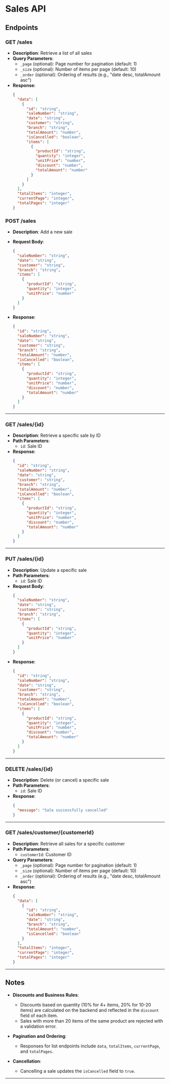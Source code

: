 # Sales API

## Endpoints

### **GET /sales**
- **Description**: Retrieve a list of all sales
- **Query Parameters**:
  - `_page` (optional): Page number for pagination (default: 1)
  - `_size` (optional): Number of items per page (default: 10)
  - `_order` (optional): Ordering of results (e.g., "date desc, totalAmount asc")
- **Response**:
  ```json
  {
    "data": [
      {
        "id": "string",
        "saleNumber": "string",
        "date": "string",
        "customer": "string",
        "branch": "string",
        "totalAmount": "number",
        "isCancelled": "boolean",
        "items": [
          {
            "productId": "string",
            "quantity": "integer",
            "unitPrice": "number",
            "discount": "number",
            "totalAmount": "number"
          }
        ]
      }
    ],
    "totalItems": "integer",
    "currentPage": "integer",
    "totalPages": "integer"
  }
  ```

### **POST /sales**
- **Description**: Add a new sale
- **Request Body**:
  ```json
  {
    "saleNumber": "string",
    "date": "string",
    "customer": "string",
    "branch": "string",
    "items": [
      {
        "productId": "string",
        "quantity": "integer",
        "unitPrice": "number"
      }
    ]
  }
  ```


- **Response**:
  ```json
  {
    "id": "string",
    "saleNumber": "string",
    "date": "string",
    "customer": "string",
    "branch": "string",
    "totalAmount": "number",
    "isCancelled": "boolean",
    "items": [
      {
        "productId": "string",
        "quantity": "integer",
        "unitPrice": "number",
        "discount": "number",
        "totalAmount": "number"
      }
    ]
  }
  ```
---

### **GET /sales/{id}**
- **Description**: Retrieve a specific sale by ID
- **Path Parameters**:
  - `id`: Sale ID
- **Response**:
  ```json
  {
    "id": "string",
    "saleNumber": "string",
    "date": "string",
    "customer": "string",
    "branch": "string",
    "totalAmount": "number",
    "isCancelled": "boolean",
    "items": [
      {
        "productId": "string",
        "quantity": "integer",
        "unitPrice": "number",
        "discount": "number",
        "totalAmount": "number"
      }
    ]
  }
  ```



---

### **PUT /sales/{id}**
- **Description**: Update a specific sale
- **Path Parameters**:
  - `id`: Sale ID
- **Request Body**:
  ```json
  {
    "saleNumber": "string",
    "date": "string",
    "customer": "string",
    "branch": "string",
    "items": [
      {
        "productId": "string",
        "quantity": "integer",
        "unitPrice": "number"
      }
    ]
  }
  ```
- **Response**:
  ```json
  {
    "id": "string",
    "saleNumber": "string",
    "date": "string",
    "customer": "string",
    "branch": "string",
    "totalAmount": "number",
    "isCancelled": "boolean",
    "items": [
      {
        "productId": "string",
        "quantity": "integer",
        "unitPrice": "number",
        "discount": "number",
        "totalAmount": "number"
      }
    ]
  }
  ```



---

### **DELETE /sales/{id}**
- **Description**: Delete (or cancel) a specific sale
- **Path Parameters**:
  - `id`: Sale ID
- **Response**:
  ```json
  {
    "message": "Sale successfully cancelled"
  }
  ```



---

### **GET /sales/customer/{customerId}**
- **Description**: Retrieve all sales for a specific customer
- **Path Parameters**:
  - `customerId`: Customer ID
- **Query Parameters**:
  - `_page` (optional): Page number for pagination (default: 1)
  - `_size` (optional): Number of items per page (default: 10)
  - `_order` (optional): Ordering of results (e.g., "date desc, totalAmount asc")
- **Response**:
  ```json
  {
    "data": [
      {
        "id": "string",
        "saleNumber": "string",
        "date": "string",
        "branch": "string",
        "totalAmount": "number",
        "isCancelled": "boolean"
      }
    ],
    "totalItems": "integer",
    "currentPage": "integer",
    "totalPages": "integer"
  }
  ```


---

## Notes
- **Discounts and Business Rules**:
  - Discounts based on quantity (10% for 4+ items, 20% for 10-20 items) are calculated on the backend and reflected in the `discount` field of each item.
  - Sales with more than 20 items of the same product are rejected with a validation error.

- **Pagination and Ordering**:
  - Responses for list endpoints include `data`, `totalItems`, `currentPage`, and `totalPages`.

- **Cancellation**:
  - Cancelling a sale updates the `isCancelled` field to `true`.

---

